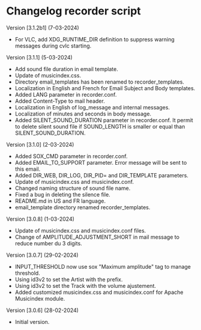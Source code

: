 # Changelog recorder script

Version [3.1.2b1] (7-03-2024)

- For VLC, add XDG_RUNTIME_DIR definition to suppress warning messages during cvlc starting.

Version [3.1.1] (5-03-2024)

- Add sound file duration in email template.
- Update of musicindex.css.
- Directory email_templates has been renamed to recorder_templates.
- Localization in English and French for Email Subject and Body templates.
- Added LANG parameter in recorder.conf.
- Added Content-Type to mail header.
- Localization in English of log_message and internal messages.
- Localization of minutes and seconds in body message.
- Added SILENT_SOUND_DURATION parameter in recorder.conf. It permit to delete silent sound file if SOUND_LENGTH is smaller or equal than SILENT_SOUND_DURATION.

Version [3.1.0] (2-03-2024)

- Added SOX_CMD parameter in recorder.conf.
- Added EMAIL_TO_SUPPORT parameter. Error message will be sent to this email.
- Added DIR_WEB, DIR_LOG, DIR_PID= and DIR_TEMPLATE parameters.
- Update of musicindex.css and musicindex.conf.
- Changed naming structure of sound file name.
- Fixed a bug in deleting the silence file.
- README.md in US and FR language.
- email_template directory renamed recorder_templates.

Version [3.0.8] (1-03-2024)

- Update of musicindex.css and musicindex.conf files.
- Change of AMPLITUDE_ADJUSTMENT_SHORT in mail message to reduce number du 3 digits.

Version [3.0.7] (29-02-2024)

- INPUT_THRESHOLD now use sox "Maximum amplitude" tag to manage threshold.
- Using id3v2 to set the Artist with the prefix.
- Using id3v2 to set the Track with the volume ajustement.
- Added customized musicindex.css and musicindex.conf for Apache Musicindex module.

Version [3.0.6] (28-02-2024)

- Initial version.

